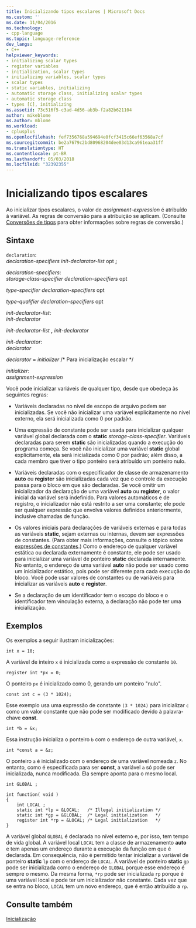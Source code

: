 ```yaml
---
title: Inicializando tipos escalares | Microsoft Docs
ms.custom: ''
ms.date: 11/04/2016
ms.technology:
- cpp-language
ms.topic: language-reference
dev_langs:
- C++
helpviewer_keywords:
- initializing scalar types
- register variables
- initialization, scalar types
- initializing variables, scalar types
- scalar types
- static variables, initializing
- automatic storage class, initializing scalar types
- automatic storage class
- types [C], initializing
ms.assetid: 73c516f5-c3ad-4d56-ab3b-f2a82b621104
author: mikeblome
ms.author: mblome
ms.workload:
- cplusplus
ms.openlocfilehash: fef7356768a594694e0fcf3415c66ef63568a7cf
ms.sourcegitcommit: be2a7679c2bd80968204dee03d13ca961eaa31ff
ms.translationtype: HT
ms.contentlocale: pt-BR
ms.lasthandoff: 05/03/2018
ms.locfileid: "32392355"
---
```

# <a name="initializing-scalar-types"></a>Inicializando tipos escalares
Ao inicializar tipos escalares, o valor de *assignment-expression* é atribuído à variável. As regras de conversão para a atribuição se aplicam. (Consulte [Conversões de tipos](../c-language/type-conversions-c.md) para obter informações sobre regras de conversão.)  
  
## <a name="syntax"></a>Sintaxe  
 `declaration`:  
 *declaration-specifiers init-declarator-list* opt **;**  
  
 *declaration-specifiers*:  
 *storage-class-specifier declaration-specifiers* opt  
  
 *type-specifier declaration-specifiers* opt  
  
 *type-qualifier declaration-specifiers* opt  
  
 *init-declarator-list*:  
 *init-declarator*  
  
 *init-declarator-list*  **,**  *init-declarator*  
  
 *init-declarator*:  
 *declarator*  
  
 *declarator*  **=**  *initializer* /* Para inicialização escalar \*/  
  
 *initializer*:  
 *assignment-expression*  
  
 Você pode inicializar variáveis de qualquer tipo, desde que obedeça às seguintes regras:  
  
-   Variáveis declaradas no nível de escopo de arquivo podem ser inicializadas. Se você não inicializar uma variável explicitamente no nível externo, ela será inicializada como 0 por padrão.  
  
-   Uma expressão de constante pode ser usada para inicializar qualquer variável global declarada com o **static** *storage-class-specifier*. Variáveis declaradas para serem **static** são inicializadas quando a execução do programa começa. Se você não inicializar uma variável **static** global explicitamente, ela será inicializada como 0 por padrão; além disso, a cada membro que tiver o tipo ponteiro será atribuído um ponteiro nulo.  
  
-   Variáveis declaradas com o especificador de classe de armazenamento **auto** ou **register** são inicializadas cada vez que o controle da execução passa para o bloco em que são declaradas. Se você omitir um inicializador da declaração de uma variável **auto** ou **register**, o valor inicial da variável será indefinido. Para valores automáticos e de registro, o inicializador não está restrito a ser uma constante; ele pode ser qualquer expressão que envolva valores definidos anteriormente, inclusive chamadas de função.  
  
-   Os valores iniciais para declarações de variáveis externas e para todas as variáveis **static**, sejam externas ou internas, devem ser expressões de constantes. (Para obter mais informações, consulte o tópico sobre [expressões de constantes](../c-language/c-constant-expressions.md).) Como o endereço de qualquer variável estática ou declarada externamente é constante, ele pode ser usado para inicializar uma variável de ponteiro **static** declarada internamente. No entanto, o endereço de uma variável **auto** não pode ser usado como um inicializador estático, pois pode ser diferente para cada execução do bloco. Você pode usar valores de constantes ou de variáveis para inicializar as variáveis **auto** e **register**.  
  
-   Se a declaração de um identificador tem o escopo do bloco e o identificador tem vinculação externa, a declaração não pode ter uma inicialização.  
  
## <a name="examples"></a>Exemplos  
 Os exemplos a seguir ilustram inicializações:  
  
```  
int x = 10;   
```  
  
 A variável de inteiro `x` é inicializada como a expressão de constante `10`.  
  
```  
register int *px = 0;  
```  
  
 O ponteiro `px` é inicializado como 0, gerando um ponteiro "nulo".  
  
```  
const int c = (3 * 1024);  
```  
  
 Esse exemplo usa uma expressão de constante `(3 * 1024)` para inicializar `c` como um valor constante que não pode ser modificado devido à palavra-chave **const**.  
  
```  
int *b = &x;  
```  
  
 Essa instrução inicializa o ponteiro `b` com o endereço de outra variável, `x`.  
  
```  
int *const a = &z;  
```  
  
 O ponteiro `a` é inicializado com o endereço de uma variável nomeada `z`. No entanto, como é especificada para ser **const**, a variável `a` só pode ser inicializada, nunca modificada. Ela sempre aponta para o mesmo local.  
  
```  
int GLOBAL ;  
  
int function( void )  
{  
    int LOCAL ;  
    static int *lp = &LOCAL;   /* Illegal initialization */  
    static int *gp = &GLOBAL;  /* Legal initialization   */  
    register int *rp = &LOCAL; /* Legal initialization   */  
}  
```  
  
 A variável global `GLOBAL` é declarada no nível externo e, por isso, tem tempo de vida global. A variável local `LOCAL` tem a classe de armazenamento **auto** e tem apenas um endereço durante a execução da função em que é declarada. Em consequência, não é permitido tentar inicializar a variável de ponteiro **static** `lp` com o endereço de `LOCAL`. A variável de ponteiro **static** `gp` pode ser inicializada como o endereço de `GLOBAL` porque esse endereço é sempre o mesmo. Da mesma forma, `*rp` pode ser inicializada `rp` porque é uma variável local e pode ter um inicializador não constante. Cada vez que se entra no bloco, `LOCAL` tem um novo endereço, que é então atribuído a `rp`.  
  
## <a name="see-also"></a>Consulte também  
 [Inicialização](../c-language/initialization.md)